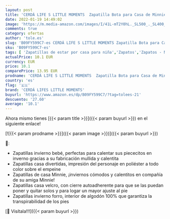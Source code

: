 ```yaml
---
layout: post
title: 'CERDÁ LIFE S LITTLE MOMENTS  Zapatilla Bota para Casa de Minnie-Licencia Oficial Disney  Rosa  28 EU'
date: 2022-01-19 14:49:02
image: 'https://m.media-amazon.com/images/I/41L-mT2Y0hL._SL500_._SL400_.jpg'
comments: true
category: ofertas
author: 'tole.es'
slug: 'B09FY599C7-es CERDÁ LIFE S LITTLE MOMENTS Zapatilla Bota para Casa de...'
sku: 'B09FY599C7-es'
tags: [ 'Zapatillas de estar por casa para niña','Zapatos','Zapatos - Niñas','Zapatos y complementos','cerdá lifes little moments','zapatilla', ]
actualPrice: 10.1 EUR
currency: EUR
price: 10.1
comparePrice: 13.95 EUR
prodname: 'CERDÁ LIFE S LITTLE MOMENTS  Zapatilla Bota para Casa de Minnie-Licencia Oficial Disney  Rosa  28 EU'
country: 'es'
flag: '🇪🇸'
brand: 'CERDÁ LIFES LITTLE MOMENTS'
buyurl: 'https://www.amazon.es/dp/B09FY599C7/?tag=tolees-21'
descuento: '27.60'
average: '10.1'
---
```


Ahora mismo tienes [{{< param title >}}]({{< param buyurl >}}) en el siguiente enlace!

[![{{< param prodname >}}]({{< param image >}})]({{< param buyurl >}})

🔎:

- Zapatillas invierno bebé, perfectas para calentar sus piececitos en inverno gracias a su fabricación mullida y calentita
- Zapatillas casa divertidas, impresión del personaje en poliéster a todo color sobre el empeine
- Zapatillas de casa Minnie, ¡inviernos cómodos y calentitos en compañía de su amiga Minnie!
- Zapatillas casa velcro, con cierre autoadherente para que se las puedan poner y quitar solos y para logar un mayor ajuste al pie
- Zapatillas invierno forro, interior de algodón 100% que garantiza la transpirabilidad de los pies

[🛒 Visítala!!!]({{< param buyurl >}})
